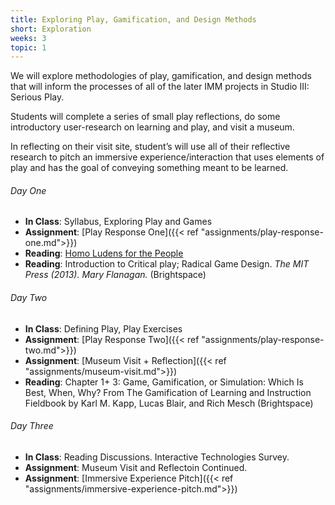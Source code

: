 ```yaml
---
title: Exploring Play, Gamification, and Design Methods
short: Exploration
weeks: 3
topic: 1
---
```



We will explore methodologies of play, gamification, and design methods that will inform the processes of all of the later IMM projects in Studio III: Serious Play.

Students will complete a series of small play reflections, do some introductory user-research on learning and play, and visit a museum.

In reflecting on their visit site, student’s will use all of their reflective research to pitch an immersive experience/interaction that uses elements of play and has the goal of conveying something meant to be learned.

###### Day One
- **In Class**: Syllabus, Exploring Play and Games
- **Assignment**: [Play Response One]({{< ref "assignments/play-response-one.md">}})
- **Reading**: [Homo Ludens for the People](http://www.mattiebrice.com/homo-ludens-for-the-people/)
- **Reading**: Introduction to Critical play; Radical Game Design. *The MIT Press (2013). Mary Flanagan.* (Brightspace)

###### Day Two
- **In Class**: Defining Play, Play Exercises
- **Assignment**: [Play Response Two]({{< ref "assignments/play-response-two.md">}})
- **Assignment**: [Museum Visit + Reflection]({{< ref "assignments/museum-visit.md">}})
- **Reading**: Chapter 1+ 3: Game, Gamification, or Simulation: Which Is Best, When, Why? From The Gamification of Learning and Instruction Fieldbook by Karl M. Kapp, Lucas Blair, and Rich Mesch (Brightspace)

###### Day Three
- **In Class**: Reading Discussions. Interactive Technologies Survey.
- **Assignment**: Museum Visit and Reflectoin Continued.
- **Assignment**: [Immersive Experience Pitch]({{< ref "assignments/immersive-experience-pitch.md">}})

